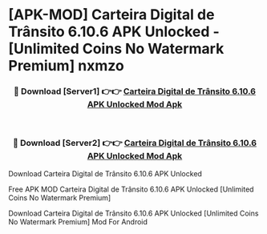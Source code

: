 # [APK-MOD] Carteira Digital de Trânsito 6.10.6 APK Unlocked - [Unlimited Coins No Watermark Premium] nxmzo



<div align="center">
<h3>🔴 Download [Server1] 👉👉 <a href="https://momento.my/?title=Carteira_Digital_de_Trânsito_6.10.6_APK_Unlocked">Carteira Digital de Trânsito 6.10.6 APK Unlocked Mod Apk</a></h3><br>

<h3>🔴 Download [Server2] 👉👉 <a href="https://momento.my/?title=Carteira_Digital_de_Trânsito_6.10.6_APK_Unlocked">Carteira Digital de Trânsito 6.10.6 APK Unlocked Mod Apk</a></h3>
</div>



Download Carteira Digital de Trânsito 6.10.6 APK Unlocked 

Free APK MOD Carteira Digital de Trânsito 6.10.6 APK Unlocked [Unlimited Coins No Watermark Premium]

Download Carteira Digital de Trânsito 6.10.6 APK Unlocked [Unlimited Coins No Watermark Premium] Mod For Android
